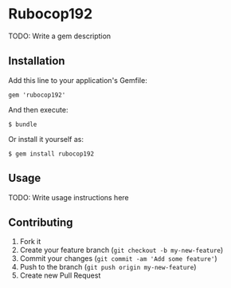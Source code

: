 # Rubocop192

TODO: Write a gem description

## Installation

Add this line to your application's Gemfile:

    gem 'rubocop192'

And then execute:

    $ bundle

Or install it yourself as:

    $ gem install rubocop192

## Usage

TODO: Write usage instructions here

## Contributing

1. Fork it
2. Create your feature branch (`git checkout -b my-new-feature`)
3. Commit your changes (`git commit -am 'Add some feature'`)
4. Push to the branch (`git push origin my-new-feature`)
5. Create new Pull Request
